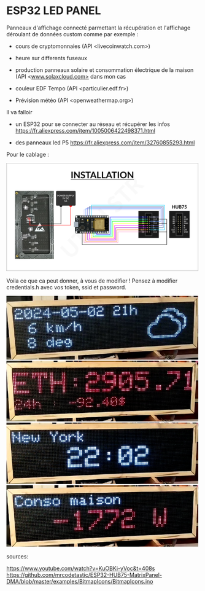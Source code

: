 # ESP32 LED PANEL

Panneaux d'affichage connecté parmettant la récupération et l'affichage déroulant de données custom comme par exemple :

- cours de cryptomonnaies (API <livecoinwatch.com>)

- heure sur differents fuseaux

- production panneaux solaire et consommation électrique de la maison (API <www.solaxcloud.com> dans mon cas

- couleur EDF Tempo (API <particulier.edf.fr>)

- Prévision météo (API <openweathermap.org>)

Il va falloir 

 - un ESP32 pour se connecter au réseau et récupérer les infos
<https://fr.aliexpress.com/item/1005006422498371.html>

 - des panneaux led P5
<https://fr.aliexpress.com/item/32760855293.html>
 
Pour le cablage :

<img src="IMG/ESP32P5RGBInstallation.png" width="500"/>

Voila ce que ca peut donner, à vous de modifier !
Pensez à modifier credentials.h avec vos token, ssid et password.

<img src="IMG/1.png" width="500"/>

<img src="IMG/2.png" width="500"/>

<img src="IMG/3.png" width="500"/>

<img src="IMG/4.png" width="500"/>

sources:

<https://www.youtube.com/watch?v=KuOBKi-yVoc&t=408s>
<https://github.com/mrcodetastic/ESP32-HUB75-MatrixPanel-DMA/blob/master/examples/BitmapIcons/BitmapIcons.ino>